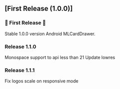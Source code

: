 ## [First Release (1.0.0)]
### 🚀 First Release 🚀
Stable 1.0.0 version Android MLCardDrawer.

### Release 1.1.0
Monospace support to api less than 21
Update lowres

### Release 1.1.1
Fix logos scale on responsive mode
